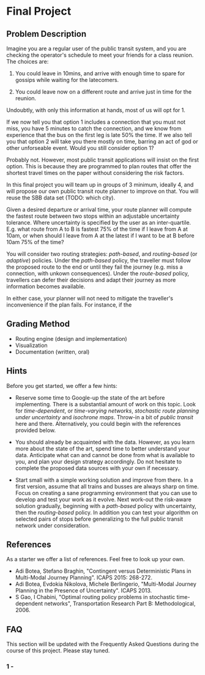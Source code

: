 # Final Project

## Problem Description

Imagine you are a regular user of the public transit system, and you are checking the operator's schedule to meet your friends for a class reunion. The choices are:

1. You could leave in 10mins, and arrive with enough time to spare for gossips while waiting for the latecomers.

2. You could leave now on a different route and arrive just in time for the reunion.

Undoubtly, with only this information at hands, most of us will opt for 1.

If we now tell you that option 1 includes a connection that you must not miss, you have 5 minutes to catch the connection, and we know from experience that the bus on the first leg is late 50% the time. If we also tell you that option 2 will take you there mostly on time, barring an act of god or other unforseable event. Would you still consider option 1?

Probably not. However, most public transit applications will insist on the first option. This is because they are programmed to plan routes that offer the shortest travel times on the paper without considering the risk factors.

In this final project you will team up in groups of 3 minimum, ideally 4, and will propose our own public transit route planner to improve on that. You will reuse the SBB data set (TODO: which city).

Given a desired departure or arrival time, your route planner will compute the fastest route between two stops within an adjustable uncertainty tolerance. Where uncertainty is specified by the user as an inter-quartile. E.g. what route from A to B is fastest 75% of the time if I leave from A at 10am, or when should I leave from A at the latest if I want to be at B before 10am 75% of the time?

You will consider two routing strategies: _path-based_, and _routing-based_ (or _adaptive_) policies. Under the _path-based_ policy, the traveller must follow the proposed route to the end or until they fail the journey (e.g. miss a connection, with unkown consequences). Under the _route-based_ policy, travellers can defer their decisions and adapt their journey as more information becomes available.

In either case, your planner will not need to mitigate the traveller's inconvenience if the plan fails. For instance, if the  

## Grading Method
- Routing engine (design and implementation)
- Visualization
- Documentation (written, oral)

## Hints

Before you get started, we offer a few hints:

* Reserve some time to Google-up the state of the art before implementing. There is a substantial amount of work on this topic. Look for _time-dependent_, or _time-varying networks_, _stochastic route planning under uncertainty_ and _isochrone maps_. Throw-in a bit of _public transit_ here and there. Alternatively, you could begin with the references provided below.

* You should already be acquainted with the data.
However, as you learn more about the state of the art, spend time to better understand your data.
Anticipate what can and cannot be done from what is available to you, and plan your design strategy accordingly. Do not hesitate to complete the proposed data sources with your own if necessary.

* Start small with a simple working solution and improve from there.
In a first version, assume that all trains and busses are always sharp on time.
Focus on creating a sane programming environment that you can use to develop and test your work as it evolve.
Next work-out the risk-aware solution gradually, beginning with a _path-based_ policy with uncertainty, then the _routing-based_ policy. In addition you can test your algorithm on selected pairs of stops before generalizing to the full public transit network under consideration.

## References

As a starter we offer a list of references. Feel free to look up your own.

* Adi Botea, Stefano Braghin, "Contingent versus Deterministic Plans in Multi-Modal Journey Planning". ICAPS 2015: 268-272.
* Adi Botea, Evdokia Nikolova, Michele Berlingerio, "Multi-Modal Journey Planning in the Presence of Uncertainty". ICAPS 2013.
* S Gao, I Chabini, "Optimal routing policy problems in stochastic time-dependent networks", Transportation Research Part B: Methodological, 2006.

## FAQ

This section will be updated with the Frequently Asked Questions during the course of this project. Please stay tuned.

### 1 - 
